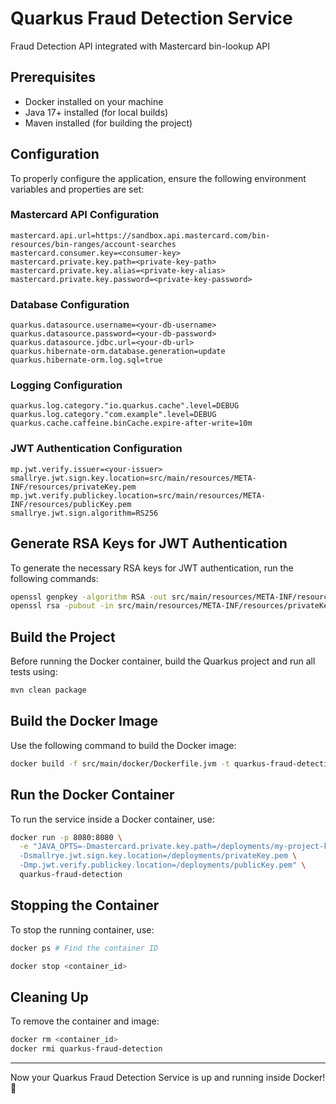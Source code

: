 # Quarkus Fraud Detection Service
Fraud Detection API integrated with Mastercard bin-lookup API

## Prerequisites
- Docker installed on your machine
- Java 17+ installed (for local builds)
- Maven installed (for building the project)

## Configuration
To properly configure the application, ensure the following environment variables and properties are set:

### **Mastercard API Configuration**
```properties
mastercard.api.url=https://sandbox.api.mastercard.com/bin-resources/bin-ranges/account-searches
mastercard.consumer.key=<consumer-key>
mastercard.private.key.path=<private-key-path>
mastercard.private.key.alias=<private-key-alias>
mastercard.private.key.password=<private-key-password>
```

### **Database Configuration**
```properties
quarkus.datasource.username=<your-db-username>
quarkus.datasource.password=<your-db-password>
quarkus.datasource.jdbc.url=<your-db-url>
quarkus.hibernate-orm.database.generation=update
quarkus.hibernate-orm.log.sql=true
```

### **Logging Configuration**
```properties
quarkus.log.category."io.quarkus.cache".level=DEBUG
quarkus.log.category."com.example".level=DEBUG
quarkus.cache.caffeine.binCache.expire-after-write=10m
```

### **JWT Authentication Configuration**
```properties
mp.jwt.verify.issuer=<your-issuer>
smallrye.jwt.sign.key.location=src/main/resources/META-INF/resources/privateKey.pem
mp.jwt.verify.publickey.location=src/main/resources/META-INF/resources/publicKey.pem
smallrye.jwt.sign.algorithm=RS256
```

## Generate RSA Keys for JWT Authentication
To generate the necessary RSA keys for JWT authentication, run the following commands:

```sh
openssl genpkey -algorithm RSA -out src/main/resources/META-INF/resources/privateKey.pem
openssl rsa -pubout -in src/main/resources/META-INF/resources/privateKey.pem -out src/main/resources/META-INF/resources/publicKey.pem
```

## Build the Project
Before running the Docker container, build the Quarkus project and run all tests using:

```sh
mvn clean package
```

## Build the Docker Image
Use the following command to build the Docker image:

```sh
docker build -f src/main/docker/Dockerfile.jvm -t quarkus-fraud-detection .
```

## Run the Docker Container
To run the service inside a Docker container, use:

```sh
docker run -p 8080:8080 \
  -e "JAVA_OPTS=-Dmastercard.private.key.path=/deployments/my-project-key-sandbox.p12 \
  -Dsmallrye.jwt.sign.key.location=/deployments/privateKey.pem \
  -Dmp.jwt.verify.publickey.location=/deployments/publicKey.pem" \
  quarkus-fraud-detection
```

## Stopping the Container
To stop the running container, use:

```sh
docker ps # Find the container ID

docker stop <container_id>
```

## Cleaning Up
To remove the container and image:

```sh
docker rm <container_id>
docker rmi quarkus-fraud-detection
```

---

Now your Quarkus Fraud Detection Service is up and running inside Docker! 🚀


